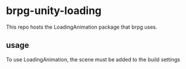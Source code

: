 # brpg-unity-loading
This repo hosts the LoadingAnimation package that brpg uses.

## usage
To use LoadingAnimation, the scene must be added to the build settings